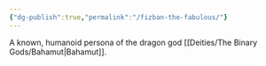 ```yaml
---
{"dg-publish":true,"permalink":"/fizban-the-fabulous/"}
---
```


A known, humanoid persona of the dragon god [[Deities/The Binary Gods/Bahamut\|Bahamut]].